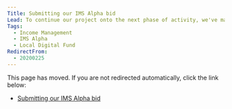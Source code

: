 ```yaml
---
Title: Submitting our IMS Alpha bid
Lead: To continue our project onto the next phase of activity, we've made a bid for support to the Local Digital Fund
Tags: 
  - Income Management
  - IMS Alpha
  - Local Digital Fund
RedirectFrom:
  - 20200225
---
```


This page has moved. If you are not redirected automatically, click the link below:

* <a id="redirectUrl" href="https://www.localgovims.digital/blog/submitting-our-ims-alpha-bid/">Submitting our IMS Alpha bid</a>